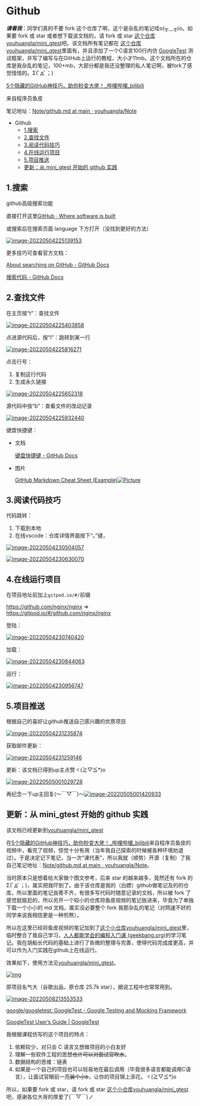 # Github

***请看我***：同学们真的不要 fork 这个仓库了啊，这个是杂乱的笔记哇o(╥﹏╥)o。如果要 fork 或 star 或者想下载该文档的，请 fork 或 star [这个仓库youhuangla/mini_gtest](https://github.com/youhuangla/mini_gtest)吧。该文档所有笔记都在 [这个仓库youhuangla/mini_gtest](https://github.com/youhuangla/mini_gtest)里面有，并且添加了一个C语言100行内仿 [GoogleTest](https://github.com/google/googletest) 测试框架，并写了编写与在GitHub上运行的教程，大小才11mb。这个文档所在的仓库是我杂乱的笔记，100+mb，大部分都是我还没整理的私人笔记啊，被fork了感觉怪怪的。Σ(ﾟдﾟ；)

[5个隐藏的GitHub神技巧，助你秒变大佬！_哔哩哔哩_bilibili](https://www.bilibili.com/video/BV1q54y1f7h6?spm_id_from=333.337.search-card.all.click)

来自程序员鱼皮

笔记地址：[Note/github.md at main · youhuangla/Note](https://github.com/youhuangla/Note/blob/main/web/github.md)

- Github
	- [1.搜索](https://github.com/youhuangla/Note/blob/main/web/github.md#1搜索)
	- [2.查找文件](https://github.com/youhuangla/Note/blob/main/web/github.md#2查找文件)
	- [3.阅读代码技巧](https://github.com/youhuangla/Note/blob/main/web/github.md#3阅读代码技巧)
	- [4.在线运行项目](https://github.com/youhuangla/Note/blob/main/web/github.md#4在线运行项目)
	- [5.项目推送](https://github.com/youhuangla/Note/blob/main/web/github.md#5项目推送)
	- [更新：从 mini_gtest 开始的 github 实践](https://github.com/youhuangla/Note/blob/main/web/github.md#更新从-mini_gtest-开始的-github-实践)

## 1.搜索

github高级搜索功能

直接打开这里[GitHub · Where software is built](https://github.com/search/advanced)

或搜索后在搜索页面 language 下方打开（没找到更好的方法）

[![image-20220504225139153](https://github.com/youhuangla/Note/raw/main/web/img/image-20220504225139153.png)](https://github.com/youhuangla/Note/blob/main/web/img/image-20220504225139153.png)

更多技巧可查看官方文档：

[About searching on GitHub - GitHub Docs](https://docs.github.com/cn/search-github/getting-started-with-searching-on-github/about-searching-on-github)

[搜索代码 - GitHub Docs](https://docs.github.com/cn/search-github/searching-on-github/searching-code)

## 2.查找文件

在主页按“t”：查找文件

[![image-20220504225403858](https://github.com/youhuangla/Note/raw/main/web/img/image-20220504225403858.png)](https://github.com/youhuangla/Note/blob/main/web/img/image-20220504225403858.png)

点进源代码后，按“l”：跳转到某一行

[![image-20220504225816271](https://github.com/youhuangla/Note/raw/main/web/img/image-20220504225816271.png)](https://github.com/youhuangla/Note/blob/main/web/img/image-20220504225816271.png)

点击行号：

1. 复制这行代码
2. 生成永久链接

[![image-20220504225652318](https://github.com/youhuangla/Note/raw/main/web/img/image-20220504225652318.png)](https://github.com/youhuangla/Note/blob/main/web/img/image-20220504225652318.png)

源代码中按“b”：查看文件的改动记录

[![image-20220504225932440](https://github.com/youhuangla/Note/raw/main/web/img/image-20220504225932440.png)](https://github.com/youhuangla/Note/blob/main/web/img/image-20220504225932440.png)

键盘快捷键：

- 文档

	[键盘快捷键 - GitHub Docs](https://docs.github.com/cn/get-started/using-github/keyboard-shortcuts)

- 图片

	[GitHub Markdown Cheat Sheet (Example)](https://coderwall.com/p/ln-ira/github-markdown-cheat-sheet)[![Picture](https://github.com/youhuangla/Note/raw/main/web/img/gs.png)](https://github.com/youhuangla/Note/blob/main/web/img/gs.png)

## 3.阅读代码技巧

代码跳转：

1. 下载到本地
2. 在线vscode：仓库详情界面按下“。”键，

[![image-20220504230504057](https://github.com/youhuangla/Note/raw/main/web/img/image-20220504230504057.png)](https://github.com/youhuangla/Note/blob/main/web/img/image-20220504230504057.png)

[![image-20220504230630070](https://github.com/youhuangla/Note/raw/main/web/img/image-20220504230630070.png)](https://github.com/youhuangla/Note/blob/main/web/img/image-20220504230630070.png)

## 4.在线运行项目

在项目地址前加上`gitpod.io/#/`前缀

https://github.com/nginx/nginx => https://gitpod.io/#/github.com/nginx/nginx

登陆：

[![image-20220504230740420](https://github.com/youhuangla/Note/raw/main/web/img/image-20220504230740420.png)](https://github.com/youhuangla/Note/blob/main/web/img/image-20220504230740420.png)

加载：

[![image-20220504230844063](https://github.com/youhuangla/Note/raw/main/web/img/image-20220504230844063.png)](https://github.com/youhuangla/Note/blob/main/web/img/image-20220504230844063.png)

运行：

[![image-20220504230956747](https://github.com/youhuangla/Note/raw/main/web/img/image-20220504230956747.png)](https://github.com/youhuangla/Note/blob/main/web/img/image-20220504230956747.png)

## 5.项目推送

根据自己的喜好让github推送自己感兴趣的优质项目

[![image-20220504231235874](https://github.com/youhuangla/Note/raw/main/web/img/image-20220504231235874.png)](https://github.com/youhuangla/Note/blob/main/web/img/image-20220504231235874.png)

获取邮件更新：

[![image-20220504231259146](https://github.com/youhuangla/Note/raw/main/web/img/image-20220504231259146.png)](https://github.com/youhuangla/Note/blob/main/web/img/image-20220504231259146.png)

更新：该文档已得到up主点赞ヾ(≧▽≦*)o

[![image-20220505001029728](https://github.com/youhuangla/Note/raw/main/web/img/image-20220505001029728.png)](https://github.com/youhuangla/Note/blob/main/web/img/image-20220505001029728.png)

再纪念一下up主回复(～￣▽￣)～[![image-20220505001420933](https://github.com/youhuangla/Note/raw/main/web/img/image-20220505001420933.png)](https://github.com/youhuangla/Note/blob/main/web/img/image-20220505001420933.png)

## 更新：从 mini_gtest 开始的 github 实践

该文档已经更新到[youhuangla/mini_gtest](https://github.com/youhuangla/mini_gtest)

在[5个隐藏的GitHub神技巧，助你秒变大佬！_哔哩哔哩_bilibili](https://www.bilibili.com/video/BV1q54y1f7h6?spm_id_from=333.337.search-card.all.click)来自程序员鱼皮的视频中，看完了视频，惊觉十分有用（当年我自己探索的时候被各种环境劝退过）。于是决定记下笔记，当一次“课代表”，所以我就（顺势）开源（复制）了我自己笔记地址：[Note/github.md at main · youhuangla/Note](https://github.com/youhuangla/Note/blob/main/web/github.md)。

当时原本只是想着给大家做个图文参考，后来 star 的越来越多，竟然还有 fork 的 Σ(ﾟдﾟ；)，属实把我吓到了。由于该仓库是我的（白嫖）github做笔记及的的仓库，所以里面的笔记良莠不齐，有很多写代码时随意记录的文档，所以被 fork 了感觉挺尴尬的，所以另开一个较小的仓库将鱼皮视频的笔记放进来，毕竟为了单独下载一个小小的 md 文档，属实没必要整个 fork 我那杂乱的笔记（对网速不好的同学来说我相信更是一种煎熬）。

所以在这里已经将鱼皮视频的笔记加到了[这个小仓库youhuangla/mini_gtest](https://github.com/youhuangla/mini_gtest)里，临时整合了我自己学习，[人人都能学会的编程入门课 (geekbang.org)](https://time.geekbang.org/column/intro/100043901?tab=catalog)的学习笔记。我在胡船长代码的基础上进行了些微的整理与完善，使得代码完成度更高，并可以作为入门实践在github上在线运行。

效果如下，使用方法见[youhuangla/mini_gtest](https://github.com/youhuangla/mini_gtest)。

[![img](https://github.com/youhuangla/Note/raw/main/web/img/image-20220508223845339.png)](https://github.com/youhuangla/Note/blob/main/web/img/image-20220508223845339.png)

原项目名气大（谷歌出品，原仓库 25.7k star），据说工程中也常常用到。

[![image-20220508213553533](https://github.com/youhuangla/Note/raw/main/web/img/image-20220508213553533.png)](https://github.com/youhuangla/mini_gtest/blob/master/img/image-20220508213553533.png)

[google/googletest: GoogleTest - Google Testing and Mocking Framework](https://github.com/google/googletest)

[GoogleTest User’s Guide | GoogleTest](https://google.github.io/googletest/)

我根据课程仿写的这个项目的特点：

1. 依赖较少，对只会 C 语言又想做项目的小白友好
2. 理解一些软件工程的思想~~也许可以对面试官吹水~~。
3. 数据结构的思维：链表
4. 如果是一个自己的项目也可以轻易地在最后调用（毕竟很多语言都能调用C语言），让面试官眼前一亮~~装个小b~~，让你的项目锦上添花。ヾ(≧▽≦*)o

所以，如果要 fork 或 star，请 fork 或 star [这个小仓库youhuangla/mini_gtest](https://github.com/youhuangla/mini_gtest)吧，感谢各位大哥的厚爱了(￣▽￣)ノ